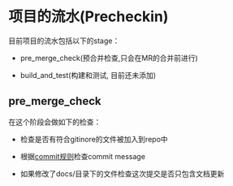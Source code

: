 # 项目的流水(Precheckin)

目前项目的流水包括以下的stage：

* pre_merge_check(预合并检查,只会在MR的合并前进行)

* build_and_test(构建和测试, 目前还未添加)

## pre_merge_check

在这个阶段会做如下的检查：

* 检查是否有符合gitinore的文件被加入到repo中
  
* 根据[commit规则](commit.md)检查commit message

* 如果修改了docs/目录下的文件检查这次提交是否只包含文档更新

